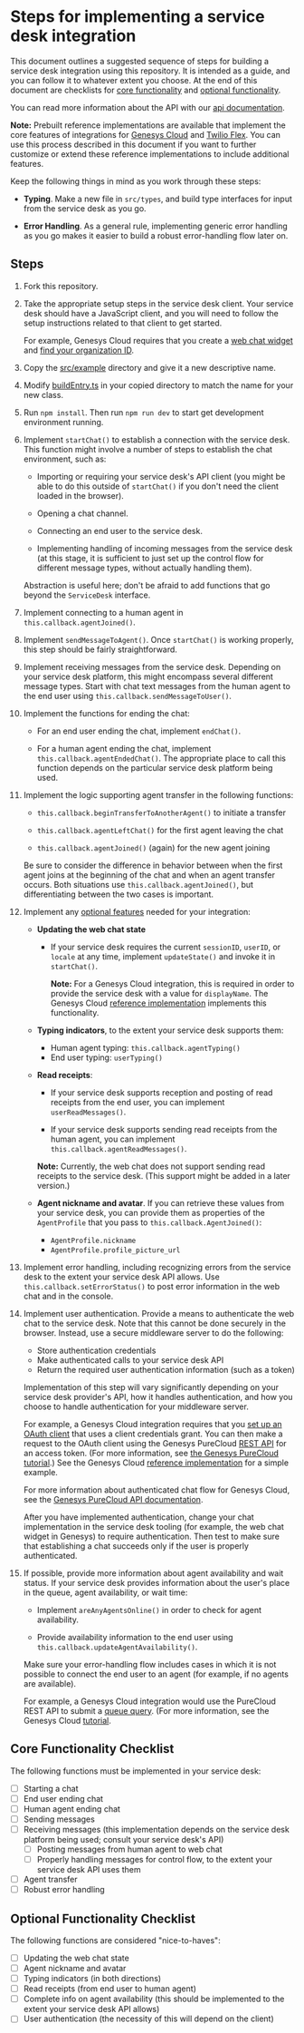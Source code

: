# Steps for implementing a service desk integration

This document outlines a suggested sequence of steps for building a service desk integration using this repository. It is intended as a guide, and you can follow it to whatever extent you choose. At the end of this document are checklists for [core functionality](#core-functionality-checklist) and [optional functionality](#optional-functionality-checklist).

You can read more information about the API with our [api documentation](./API.md).

**Note:** Prebuilt reference implementations are available that implement the core features of integrations for [Genesys Cloud](../src/genesys/webChat/server) and [Twilio Flex](../src/flex/webChat/server). You can use this process described in this document if you want to further customize or extend these reference implementations to include additional features.

Keep the following things in mind as you work through these steps:

- **Typing**. Make a new file in `src/types`, and build type interfaces for input from the service desk as you go.

- **Error Handling**. As a general rule, implementing generic error handling as you go makes it easier to build a robust error-handling flow later on.

## Steps

1. Fork this repository. 

1. Take the appropriate setup steps in the service desk client. Your service desk should have a JavaScript client, and you will need to follow the setup instructions related to that client to get started.

    For example, Genesys Cloud requires that you create a [web chat widget](https://help.mypurecloud.com/articles/create-a-widget-for-web-chat/) and [find your organization ID](https://help.mypurecloud.com/faq/how-do-i-find-my-organization-id/).

1. Copy the [src/example](../src/example/) directory and give it a new descriptive name.

1. Modify [buildEntry.ts](../src/example/webChat/client/src/buildEntry.ts) in your copied directory to match the name for your new class.

1. Run `npm install`. Then run `npm run dev` to start get development environment running.

1. Implement `startChat()` to establish a connection with the service desk. This function might involve a number of steps to establish the chat environment, such as:

    - Importing or requiring your service desk's API client (you might be able to do this outside of `startChat()` if you don't need the client loaded in the browser).

    - Opening a chat channel.

    - Connecting an end user to the service desk.

    - Implementing handling of incoming messages from the service desk (at this stage, it is sufficient to just set up the control flow for different message types, without actually handling them).

    Abstraction is useful here; don't be afraid to add functions that go beyond the `ServiceDesk` interface.

1. Implement connecting to a human agent in `this.callback.agentJoined()`.

1. Implement `sendMessageToAgent()`. Once `startChat()` is working properly, this step should be fairly straightforward.

1. Implement receiving messages from the service desk. Depending on your service desk platform, this might encompass several different message types. Start with chat text messages from the human agent to the end user using `this.callback.sendMessageToUser()`.

1. Implement the functions for ending the chat:

    - For an end user ending the chat, implement `endChat()`.

    - For a human agent ending the chat, implement `this.callback.agentEndedChat()`. The appropriate place to call this function depends on the particular service desk platform being used.

1. Implement the logic supporting agent transfer in the following functions:

    - `this.callback.beginTransferToAnotherAgent()` to initiate a transfer

    - `this.callback.agentLeftChat()` for the first agent leaving the chat

    - `this.callback.agentJoined()` (again) for the new agent joining

    Be sure to consider the difference in behavior between when the first agent joins at the beginning of the chat and when an agent transfer occurs. Both situations use `this.callback.agentJoined()`, but differentiating between the two cases is important.

1. Implement any [optional features](#optional-functionality-checklist) needed for your integration:

    - **Updating the web chat state**

        - If your service desk requires the current `sessionID`, `userID`, or `locale` at any time, implement `updateState()` and invoke it in `startChat()`.

            **Note:** For a Genesys Cloud integration, this is required in order to provide the service desk with a value for `displayName`. The Genesys Cloud [reference implementation](../src/genesys/webChat/README.md) implements this functionality.

    - **Typing indicators**, to the extent your service desk supports them:
        - Human agent typing: `this.callback.agentTyping()`
        - End user typing: `userTyping()`

    - **Read receipts**:

        - If your service desk supports reception and posting of read receipts from the end user, you can implement `userReadMessages()`.

        - If your service desk supports sending read receipts from the human agent, you can implement `this.callback.agentReadMessages()`.

        **Note:** Currently, the web chat does not support sending read receipts to the service desk. (This support might be added in a later version.)

    - **Agent nickname and avatar**. If you can retrieve these values from your service desk, you can provide them as properties of the `AgentProfile` that you pass to `this.callback.AgentJoined()`:

        - `AgentProfile.nickname`
        - `AgentProfile.profile_picture_url`

1. Implement error handling, including recognizing errors from the service desk to the extent your service desk API allows. Use `this.callback.setErrorStatus()` to post error information in the web chat and in the console.

1. Implement user authentication. Provide a means to authenticate the web chat to the service desk. Note that this cannot be done securely in the browser. Instead, use a secure middleware server to do the following:

    - Store authentication credentials
    - Make authenticated calls to your service desk API
    - Return the required user authentication information (such as a token)

    Implementation of this step will vary significantly depending on your service desk provider's API, how it handles authentication, and how you choose to handle authentication for your middleware server.

      For example, a Genesys Cloud integration requires that you [set up an OAuth client](https://help.mypurecloud.com/articles/create-an-oauth-client/) that uses a client credentials grant. You can then make a request to the OAuth client using the Genesys PureCloud [REST API](https://developer.mypurecloud.com/api/rest/authorization/use-client-credentials.html) for an access token. (For more information, see [the Genesys PureCloud tutorial](https://developer.mypurecloud.com/api/tutorials/oauth-client-credentials/?language=nodejs&step=1).) See the Genesys Cloud [reference implementation](../src/genesys/webChat/README.md) for a simple example.

      For more information about authenticated chat flow for Genesys Cloud, see the [Genesys PureCloud API documentation](https://developer.mypurecloud.com/api/webchat/authenticated-chat.html).

      After you have implemented authentication, change your chat implementation in the service desk tooling (for example, the web chat widget in Genesys) to require authentication. Then test to make sure that establishing a chat succeeds only if the user is properly authenticated.

1. If possible, provide more information about agent availability and wait status. If your service desk provides information about the user's place in the queue, agent availability, or wait time:

    - Implement `areAnyAgentsOnline()` in order to check for agent availability.

    - Provide availability information to the end user using `this.callback.updateAgentAvailability()`.

    Make sure your error-handling flow includes cases in which it is not possible to connect the end user to an agent (for example, if no agents are available).

      For example, a Genesys Cloud integration would use the PureCloud REST API to submit a [queue query](https://developer.mypurecloud.com/api/rest/v2/analytics/queue.html). (For more information, see the Genesys Cloud [tutorial](https://developer.mypurecloud.com/api/tutorials/number-of-agent-in-queue/?language=python&step=1).

## Core Functionality Checklist

The following functions must be implemented in your service desk:

- [ ] Starting a chat
- [ ] End user ending chat
- [ ] Human agent ending chat
- [ ] Sending messages
- [ ] Receiving messages (this implementation depends on the service desk platform being used; consult your service desk's API)
  - [ ] Posting messages from human agent to web chat
  - [ ] Properly handling messages for control flow, to the extent your service desk API uses them
- [ ] Agent transfer
- [ ] Robust error handling

## Optional Functionality Checklist

The following functions are considered "nice-to-haves":

- [ ] Updating the web chat state
- [ ] Agent nickname and avatar
- [ ] Typing indicators (in both directions)
- [ ] Read receipts (from end user to human agent)
- [ ] Complete info on agent availability (this should be implemented to the extent your service desk API allows)
- [ ] User authentication (the necessity of this will depend on the client)
